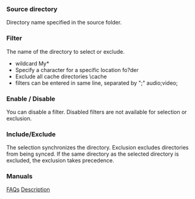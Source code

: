 ### Source directory

Directory name specified in the source folder.

### Filter
The name of the directory to select or exclude. <br>

- wildcard
My*
- Specify a character for a specific location
fo?der
- Exclude all cache directories
\cache
- filters can be entered in same line, separated by ";"
audio;video;

### Enable / Disable

You can disable a filter. Disabled filters are not available for selection or exclusion.

### Include/Exclude

The selection synchronizes the directory. Exclusion excludes directories from being synced. If the same directory as the selected directory is excluded, the exclusion takes precedence.

### Manuals
[FAQs](https://sentaroh.github.io/Documents/SMBSync3/SMBSync3_FAQ_EN.htm)
[Description](https://sentaroh.github.io/Documents/SMBSync3/SMBSync3_Desc_EN.htm)
